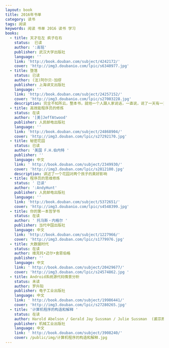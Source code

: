 ```yaml
---
layout: book
title: 2016年书单
category: 读书
tags: 阅读
keywords: 阅读 书单 2016 读书 学习
books:
  - title: 天才在左 疯子在右
    status:  已读
    author: ':高铭'
    publisher: 武汉大学出版社
    language: ''
    link: 'http://book.douban.com/subject/4242172/'
    cover: 'http://img3.doubanio.com/lpic/s6340977.jpg'
  - title: 堕落
    status: 已读
    author: (法)阿尔贝·加缪
    publisher: 上海译文出版社
    language: ''
    link: 'http://book.douban.com/subject/24257152/'
    cover: 'http://img3.doubanio.com/lpic/s27003228.jpg'
    description: 完全不知所云，整本书，就他一个人跟人家说话，一直说，说了一天有一天，或许这本书就是要教人们什么叫“瞎扯鸡巴蛋”吧！
  - title: 高效能程序员的修炼
    status: 在读
    author: '[美]JeffAtwood'
    publisher: 人民邮电出版社
    language: ''
    link: 'http://book.douban.com/subject/24868904/'
    cover: 'http://img3.douban.com/lpic/s27292170.jpg'
  - title: 秘密花园
    status: 已读
    author: '美国 F.H.伯内特 '
    publisher: ''
    language: 中文
    link: ' http://book.douban.com/subject/2349930/'
    cover: 'http://img3.douban.com/lpic/s2812100.jpg'
    description: 讲述了一个花园对两个孩子的美好影响
  - title: 程序员的思维修炼
    status: ' 已读'
    author: ':AndyHunt'
    publisher: 人民邮电出版社
    language: ''
    link: 'http://book.douban.com/subject/5372651/'
    cover: 'http://img3.doubanio.com/lpic/s4548399.jpg'
  - title: 你的第一本哲学书
    status: 在读
    author: ' 托马斯・内格尔 '
    publisher: 当代中国出版社
    language: 中文
    link: 'http://book.douban.com/subject/1227966/'
    cover: 'http://img3.douban.com/lpic/s1779976.jpg'
  - title: 大数据时代
    status: 在读
    author: 维克托•迈尔•舍恩伯格
    publisher: ''
    language: 中文
    link: ' http://book.douban.com/subject/20429677/'
    cover: 'http://img3.douban.com/lpic/s24574862.jpg '
  - title: Android系统源代码情景分析
    status: 未读
    author: 罗升阳
    publisher: 电子工业出版社
    language: 中文
    link: ' http://book.douban.com/subject/19986441/'
    cover: 'http://img3.douban.com/lpic/s27280265.jpg'
  - title: '计算机程序的构造和解释 '
    status: 在读
    author: Harold Abelson / Gerald Jay Sussman / Julie Sussman  (裘宗燕  译)
    publisher: 机械工业出版社
    language: 中文
    link: ' http://book.douban.com/subject/3908240/'
    cover: /public/img/计算机程序的构造和解释.jpg
---
```

